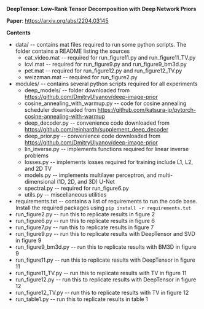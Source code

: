 **DeepTensor: Low-Rank Tensor Decomposition with Deep Network Priors**

**Paper**: https://arxiv.org/abs/2204.03145

**Contents**
- data/ -- contains mat files required to run some python scripts. The folder contains a README listing the sources
	- cat_video.mat -- required for run_figure11.py and run_figure11_TV.py		
	- icvl.mat -- required for run_figure9.py and run_figure9_bm3d.py
	- pet.mat -- required for run_figure12.py and run_figure12_TV.py
	- weizzman.mat -- required for run_figure2.py
- modules/ -- contains several python scripts required for all experiments
	- deep_models/ -- folder downloaded from https://github.com/DmitryUlyanov/deep-image-prior
	- cosine_annealing_with_warmup.py -- code for cosine annealing scheduler downloaded from  https://github.com/katsura-jp/pytorch-cosine-annealing-with-warmup
	- deep_decoder.py -- convenience code downloaded from https://github.com/reinhardh/supplement_deep_decoder
	- deep_prior.py -- convenience code downloaded from https://github.com/DmitryUlyanov/deep-image-prior
	- lin_inverse.py -- implements functions required for linear inverse problems
	- losses.py -- implements losses required for training include L1, L2, and 2D TV
	- models.py -- implements multilayer perceptron, and multi-dimensional (1D, 2D, and 3D) U-Net
	- spectral.py -- required for run_figure6.py
	- utils.py -- miscellaneous utilities
- requirements.txt -- contains a list of requirements to run the code base. Install the required packages using `pip install -r requirements.txt`
- run_figure2.py -- run this to replicate results in figure 2
- run_figure6.py -- run this to replicate results in figure 6
- run_figure7.py -- run this to replicate results in figure 7
- run_figure9.py -- run this to replicate results with DeepTensor and SVD in figure 9
- run_figure9_bm3d.py -- run this to replicate results with BM3D in figure 9
- run_figure11.py -- run this to replicate results with DeepTensor in figure 11
- run_figure11_TV.py -- run this to replicate results with TV in figure 11
- run_figure12.py -- run this to replicate results with DeepTensor in figure 12
- run_figure12_TV.py -- run this to replicate results with TV in figure 12
- run_table1.py -- run this to replicate results in table 1
